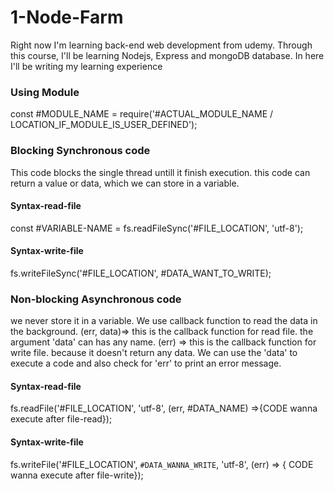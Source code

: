 # 1-Node-Farm

Right now I'm learning back-end web development from udemy. Through this course, I'll be learning Nodejs, Express and mongoDB database. In here I'll be writing my learning experience

### Using Module

const #MODULE_NAME = require('#ACTUAL_MODULE_NAME / LOCATION_IF_MODULE_IS_USER_DEFINED');

### Blocking Synchronous code

This code blocks the single thread untill it finish execution. this code can return a value or data, which we can store in a variable.

#### Syntax-read-file

const #VARIABLE-NAME = fs.readFileSync('#FILE_LOCATION', 'utf-8');

#### Syntax-write-file

fs.writeFileSync('#FILE_LOCATION', #DATA_WANT_TO_WRITE);

### Non-blocking Asynchronous code

we never store it in a variable. We use callback function to read the data in the background. (err, data)=> this is the callback function for read file. the argument 'data' can has any name. (err) => this is the callback function for write file. because it doesn't return any data. We can use the 'data' to execute a code and also check for 'err' to print an error message.

#### Syntax-read-file

fs.readFile('#FILE_LOCATION', 'utf-8', (err, #DATA_NAME) =>{CODE wanna execute after file-read});

#### Syntax-write-file

fs.writeFile('#FILE_LOCATION', `#DATA_WANNA_WRITE`, 'utf-8', (err) => { CODE wanna execute after file-write});

